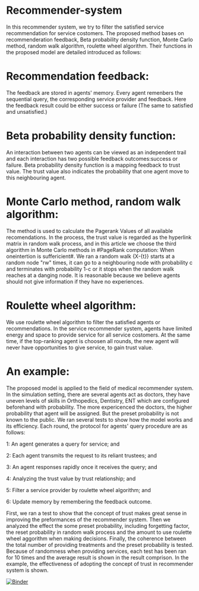 # Recommender-system  

In this recommender system, we try to filter the satisfied service recommendation for service costomers. The proposed method bases 
on recommenderation feedback, Beta probability density function, Monte Carlo method, random walk algorithm, roulette wheel algorithm. 
Their functions in the proposed model are detailed introduced as follows:

# Recommendation feedback: 
The feedback are stored in agents' memory. Every agent remenbers the sequential query, the corresponding service provider and feedback. Here the feedback result could be either success or failure (The same to satisfied and unsatisfied.)
# Beta probability density function: 
An interaction between two agents can be viewed as an independent trail and each interaction has two possible feedback outcomes:success or failure. Beta probability density function is a mapping feedback to trust value. The trust value 
also indicates the probability that one agent move to this neighbouring agent. 
# Monte Carlo method, random walk algorithm:
The method is used to calculate the Pagerank Values of all available recomendations. In the process, the trust value is regarded as the hyperlink matrix in random walk process, and in this article we choose the third algorithm in  Monte Carlo methods in #PageRank computation: When oneintertion is suffericient#. We ran a random walk {X-{t}} starts at a random node "rw" times, it can go to a neighbouring node with probability c and terminates with probability 1-c or it stops when the random walk reaches at a danging node. It is reasonable because we believe agents should not give information if they have no experiences.
# Roulette wheel algorithm:
We use roulette wheel algorithm to filter the satisfied agents or recommendations. In the service recommender system, agents have limited energy and space to provide service for all service costomers. At the same time, if the top-ranking agent is choosen all rounds, the new agent will never have opportunities to give service, to gain trust value.
# An example:
The proposed model is applied to the field of medical recommender system. In the simulation setting, there are several agents act as doctors, they have uneven levels of skills in Orthopedics, Dentistry, ENT which are configured beforehand with probability. The more expericenced the doctors, the higher probability that agent will be assigned. But the preset probability is not known to the public. We ran several tests to show how the model works and its efficiency. Each round, the protocol for agents' query procedure are as follows:

1: An agent generates a query for service; and 

2: Each agent transmits the request to its reliant trustees; and 

3: An agent responses rapidly once it receives the query; and

4: Analyzing the trust value by trust relationship; and

5: Filter a service provider by roulette wheel algorithm; and

6: Update memory by remembering the feedback outcome.

First, we ran a test to show that the concept of trust makes great sense in improving the preformances of the recommender system. Then we analyzed the effect the some preset probability, including forgetting factor, the reset probability in random walk process and the amount to use roulette wheel aggorithm when making decisions. Finally, the coherence between the total number of providing treatments and the preset probability is tested. Because of randomness when providing services, each test has been ran for 10 times and the average result is shown in the result comprison. In the example, the effectiveness of adopting the concept of trust in recommender system is shown.

 [![Binder](https://mybinder.org/badge_logo.svg)](https://mybinder.org/v2/gh/cristal-smac/recommender.git/master?filepath=SimulateDirectTrust.ipynb)



